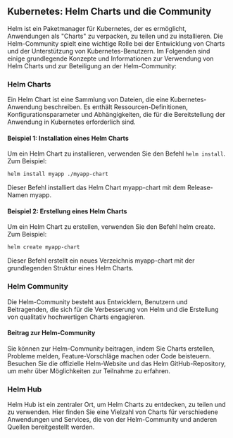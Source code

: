 ## Kubernetes: Helm Charts und die Community

Helm ist ein Paketmanager für Kubernetes, der es ermöglicht, Anwendungen als "Charts" zu verpacken, zu teilen und zu installieren. Die Helm-Community spielt eine wichtige Rolle bei der Entwicklung von Charts und der Unterstützung von Kubernetes-Benutzern. Im Folgenden sind einige grundlegende Konzepte und Informationen zur Verwendung von Helm Charts und zur Beteiligung an der Helm-Community:

### Helm Charts

Ein Helm Chart ist eine Sammlung von Dateien, die eine Kubernetes-Anwendung beschreiben. Es enthält Ressourcen-Definitionen, Konfigurationsparameter und Abhängigkeiten, die für die Bereitstellung der Anwendung in Kubernetes erforderlich sind.

#### Beispiel 1: Installation eines Helm Charts

Um ein Helm Chart zu installieren, verwenden Sie den Befehl `helm install`. Zum Beispiel:

```bash
helm install myapp ./myapp-chart
```

Dieser Befehl installiert das Helm Chart myapp-chart mit dem Release-Namen myapp.

#### Beispiel 2: Erstellung eines Helm Charts
Um ein Helm Chart zu erstellen, verwenden Sie den Befehl helm create. Zum Beispiel:

```bash
helm create myapp-chart
```

Dieser Befehl erstellt ein neues Verzeichnis myapp-chart mit der grundlegenden Struktur eines Helm Charts.

### Helm Community
Die Helm-Community besteht aus Entwicklern, Benutzern und Beitragenden, die sich für die Verbesserung von Helm und die Erstellung von qualitativ hochwertigen Charts engagieren.

#### Beitrag zur Helm-Community
Sie können zur Helm-Community beitragen, indem Sie Charts erstellen, Probleme melden, Feature-Vorschläge machen oder Code beisteuern. Besuchen Sie die offizielle Helm-Website und das Helm GitHub-Repository, um mehr über Möglichkeiten zur Teilnahme zu erfahren.

### Helm Hub
Helm Hub ist ein zentraler Ort, um Helm Charts zu entdecken, zu teilen und zu verwenden. Hier finden Sie eine Vielzahl von Charts für verschiedene Anwendungen und Services, die von der Helm-Community und anderen Quellen bereitgestellt werden.